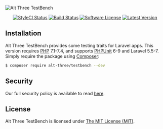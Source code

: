 ![Alt Three TestBench](https://user-images.githubusercontent.com/2829600/71490850-0de16e00-2825-11ea-84ac-bf5c4bc80912.png)

<p align="center">
<a href="https://github.styleci.io/repos/47478560"><img src="https://github.styleci.io/repos/47478560/shield?branch=master" alt="StyleCI Status"></img></a>
<a href="https://travis-ci.org/AltThree/TestBench"><img src="https://img.shields.io/travis/AltThree/TestBench/master.svg?style=flat-square" alt="Build Status"></img></a>
<a href="LICENSE"><img src="https://img.shields.io/badge/license-MIT-brightgreen.svg?style=flat-square" alt="Software License"></img></a>
<a href="https://github.com/AltThree/TestBench/releases"><img src="https://img.shields.io/github/release/AltThree/TestBench.svg?style=flat-square" alt="Latest Version"></img></a>
</p>


## Installation

Alt Three TestBench provides some testing traits for Laravel apps. This version requires [PHP](https://php.net) 7.1-7.4, and supports [PHPUnit](https://phpunit.de/) 6-9 and Laravel 5.5-7. Simply require the package using [Composer](https://getcomposer.org):

```bash
$ composer require alt-three/testbench --dev
```


## Security

Our full security policy is available to read [here](https://github.com/AltThree/TestBench/security/policy).


## License

Alt Three TestBench is licensed under [The MIT License (MIT)](LICENSE).
